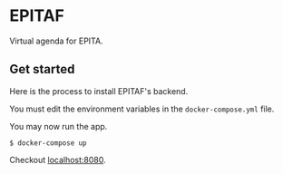 # EPITAF
Virtual agenda for EPITA.

## Get started
Here is the process to install EPITAF's backend.

You must edit the environment variables in the `docker-compose.yml` file.

You may now run the app.

```
$ docker-compose up
```

Checkout [localhost:8080]().